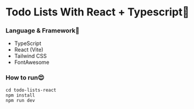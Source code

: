 # **Todo Lists With React + Typescript📝**

### **Language & Framework🥰**

- TypeScript
- React (Vite)
- Tailwind CSS
- FontAwesome

### **How to run😍**

```
cd todo-lists-react
npm install
npm run dev
```
